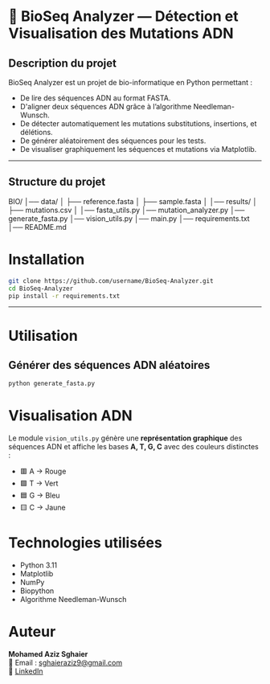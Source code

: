 # 🧬 BioSeq Analyzer — Détection et Visualisation des Mutations ADN

##  Description du projet
BioSeq Analyzer est un projet de bio-informatique en Python permettant :
- De lire des séquences ADN au format FASTA.
- D'aligner deux séquences ADN grâce à l’algorithme Needleman-Wunsch.
- De détecter automatiquement les mutations  substitutions, insertions, et délétions.
- De générer aléatoirement des séquences pour les tests.
- De visualiser graphiquement les séquences et mutations via Matplotlib.

---

##  Structure du projet
BIO/
│── data/
│ ├── reference.fasta
│ ├── sample.fasta
│
│── results/
│ ├── mutations.csv
│
│── fasta_utils.py
│── mutation_analyzer.py
│── generate_fasta.py
│── vision_utils.py
│── main.py
│── requirements.txt
│── README.md


# Installation

```bash
git clone https://github.com/username/BioSeq-Analyzer.git
cd BioSeq-Analyzer
pip install -r requirements.txt
```


---

# Utilisation

## Générer des séquences ADN aléatoires
```bash
python generate_fasta.py
```
# Visualisation ADN

Le module `vision_utils.py` génère une **représentation graphique** des séquences ADN et affiche les bases **A, T, G, C** avec des couleurs distinctes :

- 🟥 A → Rouge
- 🟩 T → Vert
- 🟦 G → Bleu
- 🟨 C → Jaune

# Technologies utilisées
- Python 3.11
- Matplotlib
- NumPy
- Biopython
- Algorithme Needleman-Wunsch

# Auteur
**Mohamed Aziz Sghaier**  
📧 Email : sghaieraziz9@gmail.com  
🔗 [LinkedIn](www.linkedin.com/in/mohamed-aziz-sghaier
)
